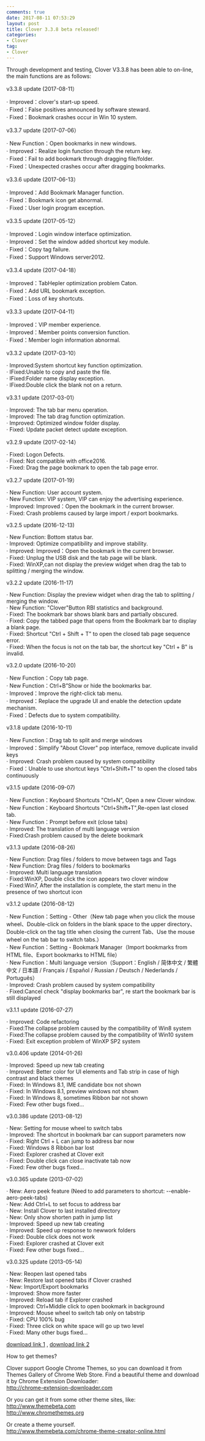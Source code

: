 ```yaml
---
comments: true
date: 2017-08-11 07:53:29
layout: post
title: Clover 3.3.8 beta released!
categories:
- Clover 
tag:
- Clover
---
```


Through development and testing, Clover V3.3.8 has been able to on-line, the main functions are as follows:

v3.3.8 update (2017-08-11）

·   Improved：clover's start-up speed.<br>
·   Fixed：False positives announced by software steward.<br>
·   Fixed：Bookmark crashes occur in Win 10 system.<br>

v3.3.7 update (2017-07-06）

·   New Function：Open bookmarks in new windows.<br>
·   Improved：Realize login function through the return key.<br>
·   Fixed：Fail to add bookmark through dragging file/folder.<br>
·   Fixed：Unexpected crashes occur after dragging bookmarks.<br>

v3.3.6 update (2017-06-13）

·   Improved：Add Bookmark Manager function.<br>
·   Fixed：Bookmark icon get abnormal.<br>
·   Fixed：User login program exception.<br>

v3.3.5 update (2017-05-12）

·   Improved：Login window interface optimization.<br>
·   Improved：Set the window added shortcut key module.<br>
·   Fixed：Copy tag failure.<br>
·   Fixed：Support Windows server2012.<br>

v3.3.4 update (2017-04-18）

·   Improved：TabHepler optimization problem Caton.<br>
·   Fixed：Add URL bookmark exception.<br>
·   Fixed：Loss of key shortcuts.<br>

v3.3.3 update (2017-04-11）

·   Improved：VIP member experience.<br>
·   Improved：Member points conversion function.<br>
·   Fixed：Member login information abnormal.<br>

v3.3.2 update (2017-03-10）

·   Improved:System shortcut key function optimization.<br>
·   IFixed:Unable to copy and paste the file.<br>
·   IFixed:Folder name display exception.<br>
·   IFixed:Double click the blank not on a return.<br>

v3.3.1 update (2017-03-01）

·   Improved: The tab bar menu operation.<br>
·   Improved: The tab drag function optimization.<br>
·   Improved: Optimized window folder display.<br>
·   Fixed: Update packet detect update exception.<br>

v3.2.9 update (2017-02-14）

·   Fixed: Logon Defects.<br>
·   Fixed: Not compatible with office2016.<br>
·   Fixed: Drag the page bookmark to open the tab page error.<br>

v3.2.7 update (2017-01-19）

·   New Function: User account system.<br>
·   New Function: VIP system, VIP can enjoy the advertising experience.<br>
·   Improved: Improved：Open the bookmark in the current browser.<br>
·   Fixed: Crash problems caused by large import / export bookmarks.<br>

v3.2.5 update (2016-12-13)

·   New Function: Bottom status bar.<br>
·   Improved: Optimize compatibility and improve stability.<br>
·   Improved: Improved：Open the bookmark in the current browser.<br>
·   Fixed: Unplug the USB disk and the tab page will be blank.<br>
·   Fixed: WinXP,can not display the preview widget when drag the tab to splitting / merging the window.<br>

v3.2.2 update (2016-11-17)

·   New Function: Display the preview widget when drag the tab to splitting / merging the window.<br>
·   New Function: "Clover"Button RBI statistics and background.<br>
·   Fixed: The bookmark bar shows blank bars and partially obscured.<br>
·   Fixed: Copy the tabbed page that opens from the Bookmark bar to display a blank page.<br>
·   Fixed: Shortcut "Ctrl + Shift + T" to open the closed tab page sequence error.<br>
·   Fixed: When the focus is not on the tab bar, the shortcut key "Ctrl + B" is invalid.<br>

v3.2.0 update (2016-10-20)

·   New Function：Copy tab page.<br>
·   New Function：Ctrl+B”Show or hide the bookmarks bar.<br>
·   Improved：Improve the right-click tab menu.<br>
·   Improved：Replace the upgrade UI and enable the detection update mechanism.<br>
·   Fixed：Defects due to system compatibility.<br>

v3.1.8 update (2016-10-11)

·   New Function：Drag tab to split and merge windows<br>
·   Improved：Simplify "About Clover" pop interface, remove duplicate invalid keys<br>
·   Improved: Crash problem caused by system compatibility<br>
·   Fixed：Unable to use shortcut keys "Ctrl+Shift+T" to open the closed tabs continuously<br>

v3.1.5 update (2016-09-07)

·   New Function：Keyboard Shortcuts "Ctrl+N", Open a new Clover window.<br>
·   New Function：Keyboard Shortcuts "Ctrl+Shift+T",Re-open last closed tab.<br>
·   New Function：Prompt before exit (close tabs)<br>
·   Improved: The translation of multi language version<br>
·   Fixed:Crash problem caused by the delete bookmark<br>

v3.1.3 update (2016-08-26)

·   New Function: Drag files / folders to move between tags and Tags<br>
·   New Function: Drag files / folders to bookmarks<br>
·   Improved: Multi language translation<br>
·   Fixed:WinXP, Double click the icon appears two clover window<br>
·   Fixed:Win7, After the installation is complete, the start menu in the presence of two shortcut icon<br>

v3.1.2 update (2016-08-12)

·   New Function：Setting - Other（New tab page when you click the mouse wheel、Double-click on folders in the blank space to the upper directory、Double-click on the tag title when closing the current Tab、Use the mouse wheel on the tab bar to switch tabs.）<br>
·   New Function：Setting - Bookmark Manager（Import bookmarks from HTML file、Export bookmarks to HTML file）<br>
·   New Function：Multi language version（Support：English / 简体中文 / 繁體中文 / 日本語 / Français / Español / Russian / Deutsch / Nederlands / Português）<br>
·   Improved: Crash problem caused by system compatibility<br>
·   Fixed:Cancel check "display bookmarks bar", re start the bookmark bar is still displayed<br>

v3.1.1 update (2016-07-27)

·   Improved: Code refactoring<br>
·   Fixed:The collapse problem caused by the compatibility of Win8 system<br>
·   Fixed:The collapse problem caused by the compatibility of Win10 system<br>
·   Fixed: Exit exception problem of WinXP SP2 system<br>

v3.0.406 update (2014-01-26)

·   Improved: Speed up new tab creating<br>
·   Improved: Better color for UI elements and Tab strip in case of high contrast and black themes<br>
·   Fixed: In Windows 8.1, IME candidate box not shown<br>
·   Fixed: In Windows 8.1, preview windows not shown<br>
·   Fixed: In Windows 8, sometimes Ribbon bar not shown<br>
·   Fixed: Few other bugs fixed...<br>

v3.0.386 update (2013-08-12)

·   New: Setting for mouse wheel to switch tabs<br>
·   Improved: The shortcut in bookmark bar can support parameters now<br>
·   Fixed: Right Ctrl + L can jump to address bar now<br>
·   Fixed: Windows 8 Ribbon bar lost<br>
·   Fixed: Explorer crashed at Clover exit<br>
·   Fixed: Double click can close inactivate tab now<br>
·   Fixed: Few other bugs fixed...<br>

v3.0.365 update (2013-07-02)

·   New: Aero peek feature (Need to add parameters to shortcut: --enable-aero-peek-tabs)<br>
·   New: Add Ctrl+L to set focus to address bar<br>
·   New: Install Clover to last installed directory<br>
·   New: Only show shorten path in jump list<br>
·   Improved: Speed up new tab creating<br>
·   Improved: Speed up response to newwork folders<br>
·   Fixed: Double click does not work<br>
·   Fixed: Explorer crashed at Clover exit<br>
·   Fixed: Few other bugs fixed...<br>

v3.0.325 update (2013-05-14)

·   New: Reopen last opened tabs<br>
·   New: Restore last opened tabs if Clover crashed<br>
·   New: Import/Export bookmarks<br>
·   Improved: Show more faster<br>
·   Improved: Reload tab if Explorer crashed<br>
·   Improved: Ctrl+Middle click to open bookmark in background<br>
·   Improved: Mouse wheel to switch tab only on tabstrip<br>
·   Fixed: CPU 100% bug<br>
·   Fixed: Three click on white space will go up two level<br>
·   Fixed: Many other bugs fixed...<br>


<p><a href="http://ejie.me/download">download link 1</a> ,  <a href="http://ejie.me/uploads/Clover_Setup_3.0.406.zip">download link 2</a></p>

How to get themes?

Clover support Google Chrome Themes, so you can download it from Themes Gallery of Chrome Web Store. 
Find a beautiful theme and download it by Chrome Extension Downloader:<br>
<a href="http://chrome-extension-downloader.com">http://chrome-extension-downloader.com</a>

Or you can get it from some other theme sites, like:<br>
<a href="http://www.themebeta.com">http://www.themebeta.com</a><br>
<a href="http://www.chromethemes.org">http://www.chromethemes.org</a><br>

Or create a theme yourself.<br>
<a href="http://www.themebeta.com/chrome-theme-creator-online.html">http://www.themebeta.com/chrome-theme-creator-online.html</a><br>
